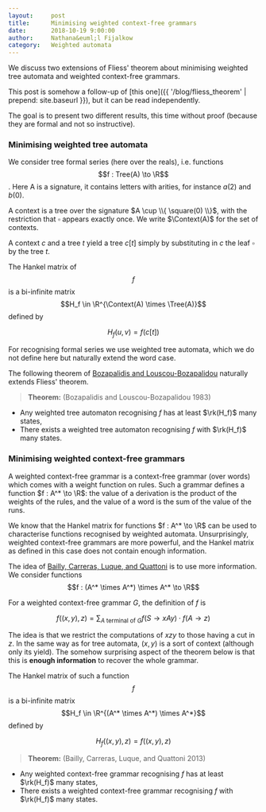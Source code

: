 ```yaml
---
layout:     post
title:      Minimising weighted context-free grammars 
date:       2018-10-19 9:00:00
author:     Nathana&euml;l Fijalkow
category:   Weighted automata
---
```


<script type="text/x-mathjax-config">
MathJax.Hub.Config({
  TeX: {
    Macros: {
      R: "{\\mathbb{R}}",
      A: "{\\mathcal{A}}",
      rk: "{\\text{rank}}",
      Tree: "{\\text{Tree}}",
      Context: "{\\text{Context}}",
    }
  }
});
</script>

<p class="intro"><span class="dropcap">W</span>e discuss two extensions of Fliess' theorem about minimising weighted tree automata and weighted context-free grammars.</p>

This post is somehow a follow-up of [this one]({{ '/blog/fliess_theorem' | prepend: site.baseurl }}), but it can be read independently.

The goal is to present two different results, this time without proof (because they are formal and not so instructive).

### Minimising weighted tree automata

We consider tree formal series (here over the reals), i.e. functions $$f : Tree(A) \to \R$$.
Here A is a signature, it contains letters with arities, for instance $a(2)$ and $b(0)$.

A context is a tree over the signature $A \cup \\{ \square(0) \\}$, with the restriction that $\square$ appears exactly once.
We write $\Context(A)$ for the set of contexts.

A context $c$ and a tree $t$ yield a tree $c[t]$ simply by substituting in $c$ the leaf $\square$ by the tree $t$.

The Hankel matrix of $$f$$ is a bi-infinite matrix $$H_f \in \R^{\Context(A) \times \Tree(A)}$$ defined by 

$$H_f(u,v) = f( c[t] )$$

For recognising formal series we use weighted tree automata, which we do not define here but naturally extend the word case.

The following theorem of [Bozapalidis and Louscou-Bozapalidou](https://www.sciencedirect.com/science/article/pii/0304397583901007) naturally extends Fliess' theorem.

> **Theorem:** (Bozapalidis and Louscou-Bozapalidou 1983)
* Any weighted tree automaton recognising $f$ has at least $\rk(H_f)$ many states,
* There exists a weighted tree automaton recognising $f$ with $\rk(H_f)$ many states.

### Minimising weighted context-free grammars

A weighted context-free grammar is a context-free grammar (over words) which comes with a weight function on rules.
Such a grammar defines a function $f : A^* \to \R$: the value of a derivation is the product of the weights of the rules, and the value of a word is the sum of the value of the runs.

We know that the Hankel matrix for functions $f : A^* \to \R$ can be used to characterise functions recognised by weighted automata. 
Unsurprisingly, weighted context-free grammars are more powerful, and the Hankel matrix as defined in this case does not contain enough information.

The idea of [Bailly, Carreras, Luque, and Quattoni](https://www.cs.upc.edu/~aquattoni/AllMyPapers/emnlp_2013.pdf) is to use more information.
We consider functions $$f : (A^* \times A^*) \times A^* \to \R$$

For a weighted context-free grammar $G$, the definition of $f$ is

$$
f((x,y), z) = \sum_{A \text{ terminal of } G} f(S \to x A y) \cdot f(A \to z)
$$

The idea is that we restrict the computations of $x z y$ to those having a cut in $z$.
In the same way as for tree automata, $(x,y)$ is a sort of context (although only its yield).
The somehow surprising aspect of the theorem below is that this is **enough information** to recover the whole grammar.

The Hankel matrix of such a function $$f$$ is a bi-infinite matrix 
$$H_f \in \R^{(A^* \times A^*) \times A^*}$$ defined by 

$$H_f((x,y) , z) = f((x,y), z)$$

> **Theorem:** (Bailly, Carreras, Luque, and Quattoni 2013)
* Any weighted context-free grammar recognising $f$ has at least $\rk(H_f)$ many states,
* There exists a weighted context-free grammar recognising $f$ with $\rk(H_f)$ many states.

